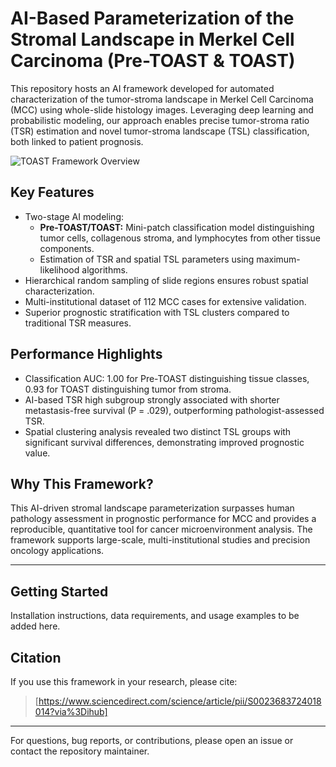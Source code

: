 # AI-Based Parameterization of the Stromal Landscape in Merkel Cell Carcinoma (Pre-TOAST & TOAST)

This repository hosts an AI framework developed for automated characterization of the tumor-stroma landscape in Merkel Cell Carcinoma (MCC) using whole-slide histology images. Leveraging deep learning and probabilistic modeling, our approach enables precise tumor-stroma ratio (TSR) estimation and novel tumor-stroma landscape (TSL) classification, both linked to patient prognosis.

![TOAST Framework Overview](logo/overview.jpeg "Overview of TOAST Framework")


## Key Features

- Two-stage AI modeling:
  - **Pre-TOAST/TOAST:** Mini-patch classification model distinguishing tumor cells, collagenous stroma, and lymphocytes from other tissue components.
  - Estimation of TSR and spatial TSL parameters using maximum-likelihood algorithms.
- Hierarchical random sampling of slide regions ensures robust spatial characterization.
- Multi-institutional dataset of 112 MCC cases for extensive validation.
- Superior prognostic stratification with TSL clusters compared to traditional TSR measures.

## Performance Highlights

- Classification AUC: 1.00 for Pre-TOAST distinguishing tissue classes, 0.93 for TOAST distinguishing tumor from stroma.
- AI-based TSR high subgroup strongly associated with shorter metastasis-free survival (P = .029), outperforming pathologist-assessed TSR.
- Spatial clustering analysis revealed two distinct TSL groups with significant survival differences, demonstrating improved prognostic value.

## Why This Framework?

This AI-driven stromal landscape parameterization surpasses human pathology assessment in prognostic performance for MCC and provides a reproducible, quantitative tool for cancer microenvironment analysis. The framework supports large-scale, multi-institutional studies and precision oncology applications.

---

## Getting Started

Installation instructions, data requirements, and usage examples to be added here.

## Citation

If you use this framework in your research, please cite:

> [https://www.sciencedirect.com/science/article/pii/S0023683724018014?via%3Dihub]

---

For questions, bug reports, or contributions, please open an issue or contact the repository maintainer.
